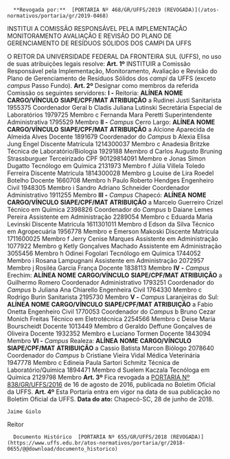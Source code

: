       **Revogada por:**  [PORTARIA Nº 468/GR/UFFS/2019 (REVOGADA)](/atos-normativos/portaria/gr/2019-0468) 

   INSTITUI A COMISSÃO RESPONSÁVEL PELA IMPLEMENTAÇÃO MONITORAMENTO AVALIAÇÃO E REVISÃO DO PLANO DE GERENCIAMENTO DE RESÍDUOS SÓLIDOS DOS CAMPI DA UFFS  

 O REITOR DA UNIVERSIDADE FEDERAL DA FRONTEIRA SUL (UFFS), no uso de suas atribuições legais resolve:   **Art. 1º** INSTITUIR a Comissão Responsável pela Implementação, Monitoramento, Avaliação e Revisão do Plano de Gerenciamento de Resíduos Sólidos dos *campi* da UFFS (exceto *campus* Passo Fundo).   **Art. 2º** Designar como membros da referida Comissão os seguintes servidores: **I -** Reitoria:     **ALÍNEA**    **NOME**    **CARGO/VÍNCULO**    **SIAPE/CPF/MAT**    **ATRIBUIÇÃO**      a   Rudinei Justi   Sanitarista   1955375   Coordenador Geral     b   Cladis Juliana Lutinski   Secretária Especial de Laboratórios   1979725   Membro     c   Fernanda Mara Peretti   Superintendente Administrativa   1795529   Membro     **II -**  *Campus* Cerro Largo:     **ALÍNEA**    **NOME**    **CARGO/VÍNCULO**    **SIAPE/CPF/MAT**    **ATRIBUIÇÃO**      a   Alcione Aparecida de Almeida Alves   Docente   1891679   Coordenador do *Campus*      b   Alexia Elisa Jung Engel   Discente   Matrícula 1214300037   Membro     c   Anadesia Britzke   Técnica de Laboratório/Biologia   1929188   Membro     d   Carlos Augusto Bruning Strassburguer   Terceirizado   CPF 90129814091   Membro     e   Jonas Simon Dugatto   Tecnólogo em Química   2131973   Membro     f   Júlia Villela Toledo Ferreira   Discente   Matrícula 1814300028   Membro     g   Louise de Lira Roedel Botelho   Docente   1660708   Membro     h   Paulo Roberto Hendges   Engenheiro Civil   1948305   Membro     i   Sandro Adriano Schneider   Coordenador Administrativo   1911255   Membro     **III -**  *Campus* Chapecó:     **ALÍNEA**    **NOME**    **CARGO/VÍNCULO**    **SIAPE/CPF/MAT**    **ATRIBUIÇÃO**      a   Marcelo Guerreiro Crizel   Técnico em Química   2398826   Coordenador do *Campus*      b   Daiane Lemes Pereira   Assistente em Administração   2289054   Membro     c   Eduarda Maria Levinski   Discente   Matricula 1611301011   Membro     d   Edson da Silva   Técnico em Agropecuária   1956778   Membro     e   Emerson Makoski   Discente   Matricula 1711600025   Membro     f   Jerry Cenise Marques   Assistente em Administração   1077922   Membro     g   Ketly Gonçalves Machado   Assistente em Administração   3055456   Membro     h   Odinei Fogolari   Tecnólogo em Química   1744052   Membro     i   Rosana Lampugnani   Assistente em Administração   2072957   Membro     j   Rosiléa Garcia França   Docente   1838113   Membro     **IV -**  *Campus* Erechim:     **ALÍNEA**    **NOME**    **CARGO/VÍNCULO**    **SIAPE/CPF/MAT**    **ATRIBUIÇÃO**      a   Guilhermo Romero   Coordenador Administrativo   1793251   Coordenador do *Campus*      b   Juliana Ana Chiarello   Engenheira Civil   1764330   Membro     c   Rodrigo Burin   Sanitarista   2195730   Membro     **V -**  *Campus* Laranjeiras do Sul:     **ALÍNEA**    **NOME**    **CARGO/VÍNCULO**    **SIAPE/CPF/MAT**    **ATRIBUIÇÃO**      a   Fabio Onetta   Engenheiro Civil   1770053   Coordenador do *Campus*      b   Bruno Cezar Monich Freitas   Técnico em Eletrotécnica   2254566   Membro     c   Deise Maria Bourscheidt   Docente   1013449   Membro     d   Geraldo Deffune Gonçalves de Oliveira   Docente   1932352   Membro     e   Luciano Tormen   Docente   1843094   Membro     **VI -**  *Campus* Realeza:     **ALÍNEA**    **NOME**    **CARGO/VÍNCULO**    **SIAPE/CPF/MAT**    **ATRIBUIÇÃO**      a   Cassio Batista Marcon   Biólogo   2078640   Coordenador do *Campus*      b   Cristiane Vieira Vidal   Médica Veterinária   1947778   Membro     c   Edineia Paula Sartori Schmitz   Técnica de Laboratório/Química   1894471   Membro     d   Suelem Kaczala   Tecnóloga em Química   2129798   Membro       **Art. 3º** Fica revogada a [PORTARIA Nº 838/GR/UFFS/2016](https://www.uffs.edu.br/atos-normativos/portaria/gr/2016-0838)  de 16 de agosto de 2016, publicada no Boletim Oficial da UFFS.   **Art. 4º** Esta Portaria entra em vigor na data de sua publicação no Boletim Oficial da UFFS.      **Data do ato:** Chapecó-SC, 28 de junho de 2018.   
 

    Jaime Giolo   
 Reitor 

      Documento Histórico  [PORTARIA Nº 655/GR/UFFS/2018 (REVOGADA)](https://www.uffs.edu.br/atos-normativos/portaria/gr/2018-0655/@@download/documento_historico)     
      
